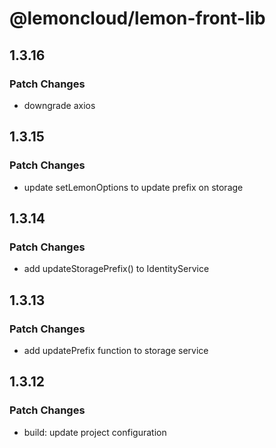 # @lemoncloud/lemon-front-lib

## 1.3.16

### Patch Changes

-   downgrade axios

## 1.3.15

### Patch Changes

-   update setLemonOptions to update prefix on storage

## 1.3.14

### Patch Changes

-   add updateStoragePrefix() to IdentityService

## 1.3.13

### Patch Changes

-   add updatePrefix function to storage service

## 1.3.12

### Patch Changes

-   build: update project configuration
